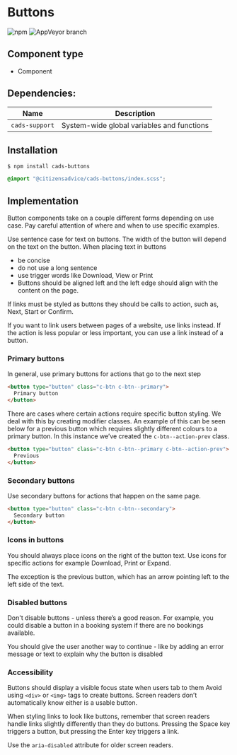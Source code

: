 # Buttons

![npm](https://img.shields.io/npm/v/:package.svg)
![AppVeyor branch](https://img.shields.io/appveyor/ci/:user/:repo/:branch.svg)

## Component type

- Component

## Dependencies:

| Name            | Description                                |
| --------------- | ------------------------------------------ |
| `cads-support` | System-wide global variables and functions |

## Installation

```
$ npm install cads-buttons
```

```scss
@import "@citizensadvice/cads-buttons/index.scss";
```

## Implementation

Button components take on a couple different forms depending on use case. Pay careful attention of where and when to use specific examples.

Use sentence case for text on buttons. The width of the button will depend on the text on the button. When placing text in buttons

- be concise
- do not use a long sentence
- use trigger words like Download, View or Print
- Buttons should be aligned left and the left edge should align with the content on the page.

If links must be styled as buttons they should be calls to action, such as, Next, Start or Confirm.

If you want to link users between pages of a website, use links instead. If the action is less popular or less important, you can use a link instead of a button.

### Primary buttons

In general, use primary buttons for actions that go to the next step

<!-- prettier-ignore-start -->
```html
<button type="button" class="c-btn c-btn--primary">
  Primary button
</button>
```
<!-- prettier-ignore-end -->

There are cases where certain actions require specific button styling. We deal with this by creating modifier classes. An example of this can be seen below for a previous button which requires slightly different colours to a primary button. In this instance we’ve created the `c-btn--action-prev` class.

<!-- prettier-ignore-start -->
```html
<button type="button" class="c-btn c-btn--primary c-btn--action-prev">
  Previous
</button>
```
<!-- prettier-ignore-end -->

### Secondary buttons

Use secondary buttons for actions that happen on the same page.

<!-- prettier-ignore-start -->
```html
<button type="button" class="c-btn c-btn--secondary">
  Secondary button
</button>
```
<!-- prettier-ignore-end -->

### Icons in buttons

You should always place icons on the right of the button text. Use icons for specific actions for example Download, Print or Expand.

The exception is the previous button, which has an arrow pointing left to the left side of the text.

### Disabled buttons

Don't disable buttons - unless there’s a good reason. For example, you could disable a button in a booking system if there are no bookings available.

You should give the user another way to continue - like by adding an error message or text to explain why the button is disabled

### Accessibility

Buttons should display a visible focus state when users tab to them Avoid using `<div>` or `<img>` tags to create buttons. Screen readers don’t automatically know either is a usable button.

When styling links to look like buttons, remember that screen readers handle links slightly differently than they do buttons. Pressing the Space key triggers a button, but pressing the Enter key triggers a link.

Use the `aria-disabled` attribute for older screen readers.
